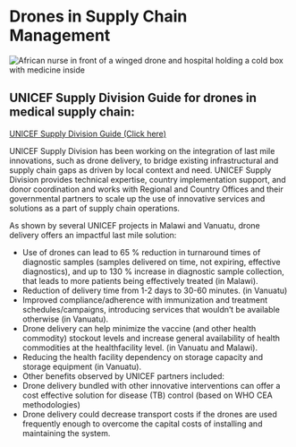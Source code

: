# Drones in Supply Chain Management

![African nurse in front of a winged drone and hospital holding a cold box with medicine inside](/drone-4sdgtoolkit/guides/dronesupplychain001.jpg)

## UNICEF Supply Division Guide for drones in medical supply chain:
[UNICEF Supply Division Guide (Click here)](UNICEFSupplyDivision_DroneDeliveryApproach.pdf)

UNICEF Supply Division has been working on the integration of last mile innovations, such as drone delivery, to bridge existing infrastructural and supply chain gaps as driven by local context and need. UNICEF Supply Division provides technical expertise, country implementation support, and donor coordination and works with Regional and Country Offices and their governmental partners to scale up the use of innovative services and solutions as a part of supply chain operations.

As shown by several UNICEF projects in Malawi and Vanuatu, drone delivery offers an impactful last mile solution:

- Use of drones can lead to 65 % reduction in turnaround times of diagnostic samples (samples delivered on time, not expiring, effective diagnostics), and up to 130 % increase in diagnostic sample collection, that leads to more patients being effectively treated (in Malawi).
- Reduction of delivery time from 1-2 days to 30-60 minutes. (in Vanuatu)
- Improved compliance/adherence with immunization and treatment schedules/campaigns, introducing services that wouldn’t be available otherwise (in Vanuatu).
- Drone delivery can help minimize the vaccine (and other health commodity) stockout levels and increase general availability of health commodities at the healthfacility level. (in Vanuatu and Malawi).
- Reducing the health facility dependency on storage capacity and storage equipment (in Vanuatu).
- Other benefits observed by UNICEF partners included:
- Drone delivery bundled with other innovative interventions can offer a cost effective solution for disease (TB) control (based on WHO CEA methodologies)
- Drone delivery could decrease transport costs if the drones are used frequently enough to overcome the capital costs of installing and maintaining the system.

